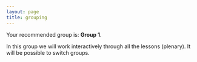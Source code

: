 ```yaml
---
layout: page
title: grouping
---
```


Your recommended group is: **Group 1**.


In this group we will work interactively through all the lessons (plenary). It will be possible to switch groups.



